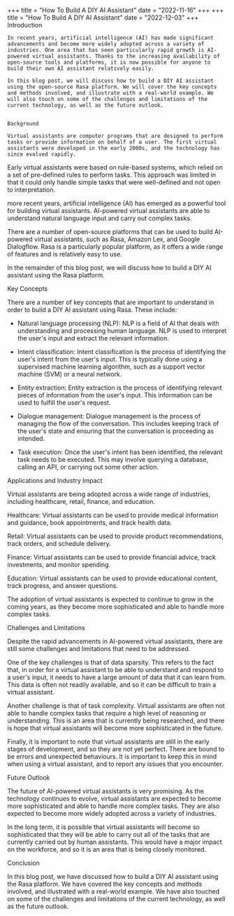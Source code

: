 +++
title = "How To Build A DIY AI Assistant"
date = "2022-11-16"
+++
+++
title = "How To Build A DIY AI Assistant"
date = "2022-12-03"
+++
Introduction
    
    In recent years, artificial intelligence (AI) has made significant advancements and become more widely adopted across a variety of industries. One area that has seen particularly rapid growth is AI-powered virtual assistants. Thanks to the increasing availability of open-source tools and platforms, it is now possible for anyone to build their own AI assistant relatively easily.
    
    In this blog post, we will discuss how to build a DIY AI assistant using the open-source Rasa platform. We will cover the key concepts and methods involved, and illustrate with a real-world example. We will also touch on some of the challenges and limitations of the current technology, as well as the future outlook.
    
    
    Background
    
    Virtual assistants are computer programs that are designed to perform tasks or provide information on behalf of a user. The first virtual assistants were developed in the early 2000s, and the technology has since evolved rapidly.

Early virtual assistants were based on rule-based systems, which relied on a set of pre-defined rules to perform tasks. This approach was limited in that it could only handle simple tasks that were well-defined and not open to interpretation.

 more recent years, artificial intelligence (AI) has emerged as a powerful tool for building virtual assistants. AI-powered virtual assistants are able to understand natural language input and carry out complex tasks.

There are a number of open-source platforms that can be used to build AI-powered virtual assistants, such as Rasa, Amazon Lex, and Google Dialogflow. Rasa is a particularly popular platform, as it offers a wide range of features and is relatively easy to use.

In the remainder of this blog post, we will discuss how to build a DIY AI assistant using the Rasa platform.


Key Concepts

There are a number of key concepts that are important to understand in order to build a DIY AI assistant using Rasa. These include:

- Natural language processing (NLP): NLP is a field of AI that deals with understanding and processing human language. NLP is used to interpret the user's input and extract the relevant information.

- Intent classification: Intent classification is the process of identifying the user's intent from the user's input. This is typically done using a supervised machine learning algorithm, such as a support vector machine (SVM) or a neural network.

- Entity extraction: Entity extraction is the process of identifying relevant pieces of information from the user's input. This information can be used to fulfill the user's request.

- Dialogue management: Dialogue management is the process of managing the flow of the conversation. This includes keeping track of the user's state and ensuring that the conversation is proceeding as intended.

- Task execution: Once the user's intent has been identified, the relevant task needs to be executed. This may involve querying a database, calling an API, or carrying out some other action.


Applications and Industry Impact

Virtual assistants are being adopted across a wide range of industries, including healthcare, retail, finance, and education.

 Healthcare: Virtual assistants can be used to provide medical information and guidance, book appointments, and track health data.

Retail: Virtual assistants can be used to provide product recommendations, track orders, and schedule delivery.

Finance: Virtual assistants can be used to provide financial advice, track investments, and monitor spending.

Education: Virtual assistants can be used to provide educational content, track progress, and answer questions.

The adoption of virtual assistants is expected to continue to grow in the coming years, as they become more sophisticated and able to handle more complex tasks.


Challenges and Limitations

Despite the rapid advancements in AI-powered virtual assistants, there are still some challenges and limitations that need to be addressed.

One of the key challenges is that of data sparsity. This refers to the fact that, in order for a virtual assistant to be able to understand and respond to a user's input, it needs to have a large amount of data that it can learn from. This data is often not readily available, and so it can be difficult to train a virtual assistant.

Another challenge is that of task complexity. Virtual assistants are often not able to handle complex tasks that require a high level of reasoning or understanding. This is an area that is currently being researched, and there is hope that virtual assistants will become more sophisticated in the future.

Finally, it is important to note that virtual assistants are still in the early stages of development, and so they are not yet perfect. There are bound to be errors and unexpected behaviours. It is important to keep this in mind when using a virtual assistant, and to report any issues that you encounter.


Future Outlook

The future of AI-powered virtual assistants is very promising. As the technology continues to evolve, virtual assistants are expected to become more sophisticated and able to handle more complex tasks. They are also expected to become more widely adopted across a variety of industries.

In the long term, it is possible that virtual assistants will become so sophisticated that they will be able to carry out all of the tasks that are currently carried out by human assistants. This would have a major impact on the workforce, and so it is an area that is being closely monitored.

Conclusion

In this blog post, we have discussed how to build a DIY AI assistant using the Rasa platform. We have covered the key concepts and methods involved, and illustrated with a real-world example. We have also touched on some of the challenges and limitations of the current technology, as well as the future outlook.